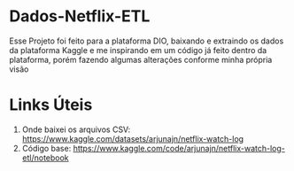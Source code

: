 # Dados-Netflix-ETL

Esse Projeto foi feito para a plataforma DIO, baixando e extraindo os dados da plataforma Kaggle e me inspirando em um código já feito dentro da plataforma, porém fazendo algumas alterações conforme minha própria visão

# Links Úteis

1. Onde baixei os arquivos CSV: https://www.kaggle.com/datasets/arjunajn/netflix-watch-log
2. Código base: https://www.kaggle.com/code/arjunajn/netflix-watch-log-etl/notebook
